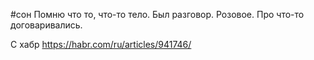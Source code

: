 #сон 
Помню что то, что-то тело. Был разговор. Розовое. Про что-то договаривались.


С хабр
https://habr.com/ru/articles/941746/